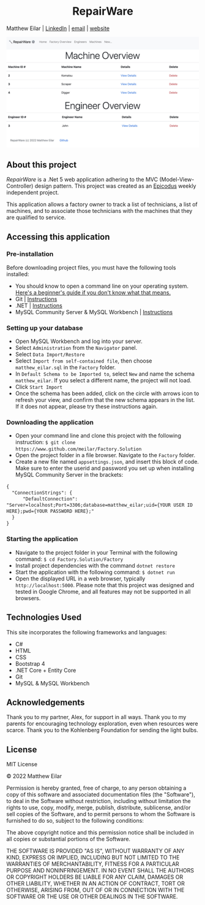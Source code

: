<h1 align="center">RepairWare</h1>

Matthew Eilar | [LinkedIn](https://www.linkedin.com/in/eilar-503/) | [email](mailto:<meilar@gmail.com>) | [website](https://www.mattheweilar.com)

![Screenshot of webapp](/project_screenshot.jpg)
## About this project
*RepairWare* is a .Net 5 web application adhering to the MVC (Model-View-Controller) design pattern. This project was created as an [Epicodus](https://www.epicodus.com) weekly independent project. 

This application allows a factory owner to track a list of technicians, a list of machines, and to associate those technicians with the machines that they are qualified to service. 

## Accessing this application

### Pre-installation

Before downloading project files, you must have the following tools installed:

- You should know to open a command line on your operating system. [Here's a beginner's guide if you don't know what that means.](https://www.learnenough.com/command-line-tutorial)
- Git | [Instructions](https://github.com/git-guides/install-git)
- .NET | [Instructions](https://dotnet.microsoft.com/en-us/learn/dotnet/hello-world-tutorial/intro)
- MySQL Community Server & MySQL Workbench | [Instructions](https://www.learnhowtoprogram.com/c-and-net/getting-started-with-c/installing-and-configuring-mysql)


### Setting up your database

- Open MySQL Workbench and log into your server. 
- Select `Administration` from the `Navigator` panel.
- Select `Data Import/Restore`
- Select `Import from self-contained file`, then choose `matthew_eilar.sql` in the `Factory` folder.
- In `Default Schema to be Imported to`, select `New` and name the schema `matthew_eilar`. If you select a different name, the project will not load.
- Click `Start Import`
- Once the schema has been added, click on the circle with arrows icon to refresh your view, and confirm that the new schema appears in the list. If it does not appear, please try these instructions again.   

### Downloading the application

- Open your command line and clone this project with the following instruction: `$ git clone https://www.github.com/meilar/Factory.Solution`
- Open the project folder in a file browser. Navigate to the `Factory` folder.
- Create a new file named `appsettings.json`, and insert this block of code. Make sure to enter the userid and password you set up when installing MySQL Community Server in the brackets:
```
{
  "ConnectionStrings": {
      "DefaultConnection": "Server=localhost;Port=3306;database=matthew_eilar;uid={YOUR USER ID HERE};pwd={YOUR PASSWORD HERE};"
  }
}
```

### Starting the application

- Navigate to the project folder in your Terminal with the following command: `$ cd Factory.Solution/Factory`
- Install project dependencies with the command `dotnet restore`
- Start the application with the following command: `$ dotnet run`
- Open the displayed URL in a web browser, typically `http://localhost:5000`. Please note that this project was designed and tested in Google Chrome, and all features may not be supported in all browsers.

## Technologies Used

This site incorporates the following frameworks and languages:

- C#
- HTML
- CSS
- Bootstrap 4
- .NET Core + Entity Core
- Git
- MySQL & MySQL Workbench

## Acknowledgements

Thank you to my partner, Alex, for support in all ways. Thank you to my parents for encouraging technology exploration, even when resources were scarce. Thank you to the Kohlenberg Foundation for sending the light bulbs.

## License 

MIT License

© 2022 Matthew Eilar

Permission is hereby granted, free of charge, to any person obtaining a copy
of this software and associated documentation files (the "Software"), to deal
in the Software without restriction, including without limitation the rights
to use, copy, modify, merge, publish, distribute, sublicense, and/or sell
copies of the Software, and to permit persons to whom the Software is
furnished to do so, subject to the following conditions:

The above copyright notice and this permission notice shall be included in all
copies or substantial portions of the Software.

THE SOFTWARE IS PROVIDED "AS IS", WITHOUT WARRANTY OF ANY KIND, EXPRESS OR
IMPLIED, INCLUDING BUT NOT LIMITED TO THE WARRANTIES OF MERCHANTABILITY,
FITNESS FOR A PARTICULAR PURPOSE AND NONINFRINGEMENT. IN NO EVENT SHALL THE
AUTHORS OR COPYRIGHT HOLDERS BE LIABLE FOR ANY CLAIM, DAMAGES OR OTHER
LIABILITY, WHETHER IN AN ACTION OF CONTRACT, TORT OR OTHERWISE, ARISING FROM,
OUT OF OR IN CONNECTION WITH THE SOFTWARE OR THE USE OR OTHER DEALINGS IN THE
SOFTWARE.
